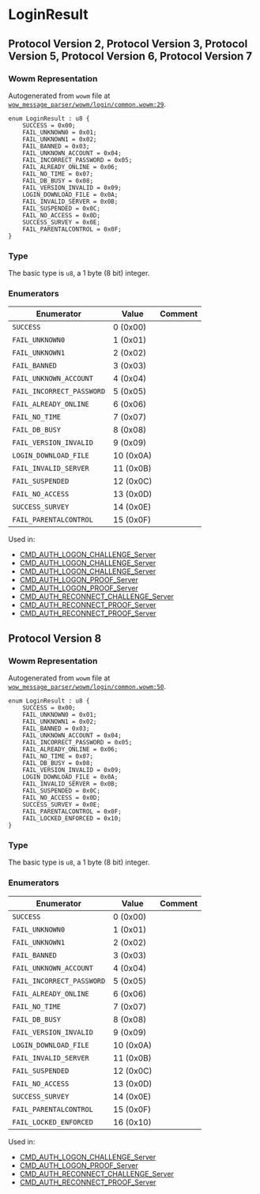 # LoginResult

## Protocol Version 2, Protocol Version 3, Protocol Version 5, Protocol Version 6, Protocol Version 7

### Wowm Representation

Autogenerated from `wowm` file at [`wow_message_parser/wowm/login/common.wowm:29`](https://github.com/gtker/wow_messages/tree/main/wow_message_parser/wowm/login/common.wowm#L29).

```rust,ignore
enum LoginResult : u8 {
    SUCCESS = 0x00;
    FAIL_UNKNOWN0 = 0x01;
    FAIL_UNKNOWN1 = 0x02;
    FAIL_BANNED = 0x03;
    FAIL_UNKNOWN_ACCOUNT = 0x04;
    FAIL_INCORRECT_PASSWORD = 0x05;
    FAIL_ALREADY_ONLINE = 0x06;
    FAIL_NO_TIME = 0x07;
    FAIL_DB_BUSY = 0x08;
    FAIL_VERSION_INVALID = 0x09;
    LOGIN_DOWNLOAD_FILE = 0x0A;
    FAIL_INVALID_SERVER = 0x0B;
    FAIL_SUSPENDED = 0x0C;
    FAIL_NO_ACCESS = 0x0D;
    SUCCESS_SURVEY = 0x0E;
    FAIL_PARENTALCONTROL = 0x0F;
}
```
### Type
The basic type is `u8`, a 1 byte (8 bit) integer.
### Enumerators
| Enumerator | Value  | Comment |
| --------- | -------- | ------- |
| `SUCCESS` | 0 (0x00) |  |
| `FAIL_UNKNOWN0` | 1 (0x01) |  |
| `FAIL_UNKNOWN1` | 2 (0x02) |  |
| `FAIL_BANNED` | 3 (0x03) |  |
| `FAIL_UNKNOWN_ACCOUNT` | 4 (0x04) |  |
| `FAIL_INCORRECT_PASSWORD` | 5 (0x05) |  |
| `FAIL_ALREADY_ONLINE` | 6 (0x06) |  |
| `FAIL_NO_TIME` | 7 (0x07) |  |
| `FAIL_DB_BUSY` | 8 (0x08) |  |
| `FAIL_VERSION_INVALID` | 9 (0x09) |  |
| `LOGIN_DOWNLOAD_FILE` | 10 (0x0A) |  |
| `FAIL_INVALID_SERVER` | 11 (0x0B) |  |
| `FAIL_SUSPENDED` | 12 (0x0C) |  |
| `FAIL_NO_ACCESS` | 13 (0x0D) |  |
| `SUCCESS_SURVEY` | 14 (0x0E) |  |
| `FAIL_PARENTALCONTROL` | 15 (0x0F) |  |

Used in:
* [CMD_AUTH_LOGON_CHALLENGE_Server](cmd_auth_logon_challenge_server.md)
* [CMD_AUTH_LOGON_CHALLENGE_Server](cmd_auth_logon_challenge_server.md)
* [CMD_AUTH_LOGON_CHALLENGE_Server](cmd_auth_logon_challenge_server.md)
* [CMD_AUTH_LOGON_PROOF_Server](cmd_auth_logon_proof_server.md)
* [CMD_AUTH_LOGON_PROOF_Server](cmd_auth_logon_proof_server.md)
* [CMD_AUTH_RECONNECT_CHALLENGE_Server](cmd_auth_reconnect_challenge_server.md)
* [CMD_AUTH_RECONNECT_PROOF_Server](cmd_auth_reconnect_proof_server.md)
* [CMD_AUTH_RECONNECT_PROOF_Server](cmd_auth_reconnect_proof_server.md)

## Protocol Version 8

### Wowm Representation

Autogenerated from `wowm` file at [`wow_message_parser/wowm/login/common.wowm:50`](https://github.com/gtker/wow_messages/tree/main/wow_message_parser/wowm/login/common.wowm#L50).

```rust,ignore
enum LoginResult : u8 {
    SUCCESS = 0x00;
    FAIL_UNKNOWN0 = 0x01;
    FAIL_UNKNOWN1 = 0x02;
    FAIL_BANNED = 0x03;
    FAIL_UNKNOWN_ACCOUNT = 0x04;
    FAIL_INCORRECT_PASSWORD = 0x05;
    FAIL_ALREADY_ONLINE = 0x06;
    FAIL_NO_TIME = 0x07;
    FAIL_DB_BUSY = 0x08;
    FAIL_VERSION_INVALID = 0x09;
    LOGIN_DOWNLOAD_FILE = 0x0A;
    FAIL_INVALID_SERVER = 0x0B;
    FAIL_SUSPENDED = 0x0C;
    FAIL_NO_ACCESS = 0x0D;
    SUCCESS_SURVEY = 0x0E;
    FAIL_PARENTALCONTROL = 0x0F;
    FAIL_LOCKED_ENFORCED = 0x10;
}
```
### Type
The basic type is `u8`, a 1 byte (8 bit) integer.
### Enumerators
| Enumerator | Value  | Comment |
| --------- | -------- | ------- |
| `SUCCESS` | 0 (0x00) |  |
| `FAIL_UNKNOWN0` | 1 (0x01) |  |
| `FAIL_UNKNOWN1` | 2 (0x02) |  |
| `FAIL_BANNED` | 3 (0x03) |  |
| `FAIL_UNKNOWN_ACCOUNT` | 4 (0x04) |  |
| `FAIL_INCORRECT_PASSWORD` | 5 (0x05) |  |
| `FAIL_ALREADY_ONLINE` | 6 (0x06) |  |
| `FAIL_NO_TIME` | 7 (0x07) |  |
| `FAIL_DB_BUSY` | 8 (0x08) |  |
| `FAIL_VERSION_INVALID` | 9 (0x09) |  |
| `LOGIN_DOWNLOAD_FILE` | 10 (0x0A) |  |
| `FAIL_INVALID_SERVER` | 11 (0x0B) |  |
| `FAIL_SUSPENDED` | 12 (0x0C) |  |
| `FAIL_NO_ACCESS` | 13 (0x0D) |  |
| `SUCCESS_SURVEY` | 14 (0x0E) |  |
| `FAIL_PARENTALCONTROL` | 15 (0x0F) |  |
| `FAIL_LOCKED_ENFORCED` | 16 (0x10) |  |

Used in:
* [CMD_AUTH_LOGON_CHALLENGE_Server](cmd_auth_logon_challenge_server.md)
* [CMD_AUTH_LOGON_PROOF_Server](cmd_auth_logon_proof_server.md)
* [CMD_AUTH_RECONNECT_CHALLENGE_Server](cmd_auth_reconnect_challenge_server.md)
* [CMD_AUTH_RECONNECT_PROOF_Server](cmd_auth_reconnect_proof_server.md)

